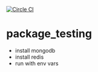 
[![Circle CI](https://circleci.com/gh/brownman/package_testing.svg?style=svg)](https://circleci.com/gh/brownman/package_testing)

package_testing
===============
- install mongodb
- install redis
- run with env vars

